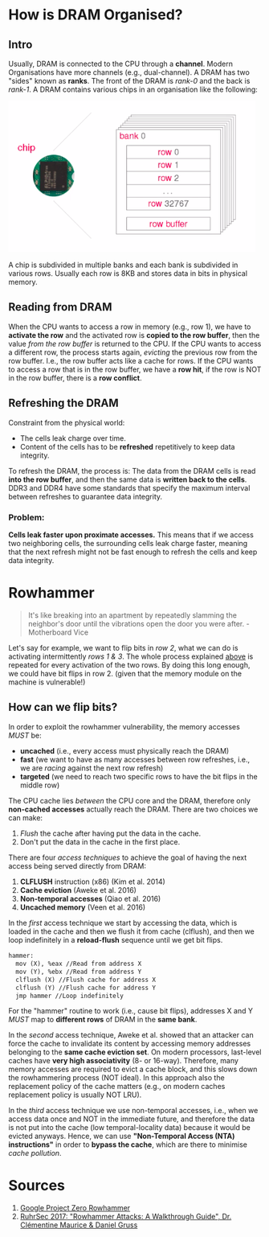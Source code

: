 # How is DRAM Organised?

## Intro
Usually, DRAM is connected to the CPU through a **channel**. Modern Organisations have more channels (e.g., dual-channel). A DRAM has two "sides" known as **ranks**. The front of the DRAM is _rank-0_ and the back is _rank-1_. A DRAM contains various chips in an organisation like the following:

![DRAM Chip](https://github.com/andreadidio98/rowhammering/blob/master/DRAM%20chip.png?raw=true)

A chip is subdivided in multiple banks and each bank is subdivided in various rows. Usually each row is 8KB and stores data in bits in physical memory.

## <a name="reading"></a>Reading from DRAM
When the CPU wants to access a row in memory (e.g., row 1), we have to **activate the row** and the activated row is **copied to the row buffer**, then the value _from the row buffer_ is returned to the CPU. If the CPU wants to access a different row, the process starts again, _evicting_ the previous row from the row buffer. I.e., the row buffer acts like a cache for rows. If the CPU wants to access a row that is in the row buffer, we have a **row hit**, if the row is NOT in the row buffer, there is a **row conflict**.

## Refreshing the DRAM
Constraint from the physical world:
- The cells leak charge over time.
- Content of the cells has to be **refreshed** repetitively to keep data integrity.

To refresh the DRAM, the process is: The data from the DRAM cells is read **into the row buffer**, and then the same data is **written back to the cells**. DDR3 and DDR4 have some standards that specify the maximum interval between refreshes to guarantee data integrity.

### Problem:

**Cells leak faster upon proximate accesses.** This means that if we access two neighboring cells, the surrounding cells leak charge faster, meaning that the next refresh might not be fast enough to refresh the cells and keep data integrity.

# Rowhammer

> It's like breaking into an apartment by repeatedly slamming the neighbor's door until the vibrations open the door you were after. - Motherboard Vice

Let's say for example, we want to flip bits in _row 2_, what we can do is activating intermittently _rows 1 & 3_. The whole process explained [above](#reading) is repeated for every activation of the two rows. By doing this long enough, we could have bit flips in row 2. (given that the memory module on the machine is vulnerable!)

## How can we flip bits?

In order to exploit the rowhammer vulnerability, the memory accesses _MUST_ be:
- **uncached** (i.e., every access must physically reach the DRAM)
- **fast** (we want to have as many accesses between row refreshes, i.e., we are _racing_ against the next row refresh)
- **targeted** (we need to reach two specific rows to have the bit flips in the middle row)

The CPU cache lies _between_ the CPU core and the DRAM, therefore only **non-cached accesses** actually reach the DRAM. There are two choices we can make:
1. _Flush_ the cache after having put the data in the cache.
2. Don't put the data in the cache in the first place.

There are four _access techniques_ to achieve the goal of having the next access being served directly from DRAM:
1. **CLFLUSH** instruction (x86) (Kim et al. 2014)
2. **Cache eviction** (Aweke et al. 2016)
3. **Non-temporal accesses** (Qiao et al. 2016)
4. **Uncached memory** (Veen et al. 2016)

In the _first_ access technique we start by accessing the data, which is loaded in the cache and then we flush it from cache (clflush), and then we loop indefinitely in a **reload-flush** sequence until we get bit flips.

```assembly
hammer:
  mov (X), %eax //Read from address X
  mov (Y), %ebx //Read from address Y
  clflush (X) //Flush cache for address X
  clflush (Y) //Flush cache for address Y
  jmp hammer //Loop indefinitely

```

For the "hammer" routine to work (i.e., cause bit flips), addresses X and Y _MUST_ map to **different rows** of DRAM in the **same bank**.

In the _second_ access technique, Aweke et al. showed that an attacker can force the cache to invalidate its content by accessing memory addresses belonging to the **same cache eviction set**. On modern processors, last-level caches have **very high associativity** (8- or 16-way). Therefore, many memory accesses are required to evict a cache block, and this slows down the rowhammering process (NOT ideal). In this approach also the replacement policy of the cache matters (e.g., on modern caches replacement policy is usually NOT LRU).


In the _third_ access technique we use non-temporal accesses, i.e., when we access data once and NOT in the immediate future, and therefore the data is not put into the cache (low temporal-locality data) because it would be evicted anyways. Hence, we can use **"Non-Temporal Access (NTA) instructions"** in order to **bypass the cache**, which are there to minimise _cache pollution_.

















# Sources

1. [Google Project Zero Rowhammer](https://googleprojectzero.blogspot.com/2015/03/exploiting-dram-rowhammer-bug-to-gain.html)
2. [RuhrSec 2017: "Rowhammer Attacks: A Walkthrough Guide", Dr. Clémentine Maurice & Daniel Gruss](https://www.youtube.com/watch?v=-33gCDrSl_Q)
